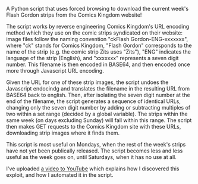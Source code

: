 A Python script that uses forced browsing to download the current week's Flash Gordon strips from the Comics Kingdom website!

The script works by reverse engineering Comics Kingdom's URL encoding method which they use on the comic strips syndicated on their website: image files follow the naming convention "ckFlash Gordon-ENG-xxxxxxx", where "ck" stands for Comics Kingdom, "Flash Gordon" corresponds to the name of the strip (e.g. the comic strip Zits uses "Zits"), "ENG" indicates the language of the strip (English), and "xxxxxxx" represents a seven digit number. This filename is then encoded in BASE64, and then encoded once more through Javascript URL encoding.

Given the URL for one of these strip images, the script undoes the Javascript endocindg and translates the filename in the resulting URL from BASE64 back to english. Then, after isolating the seven digit number at the end of the filename, the script generates a sequence of identical URLs, changing only the seven digit number by adding or subtracting multiples of two within a set range (decided by a global variable). The strips within the same week (on days excluding Sunday) will fall within this range. The script then makes GET requests to the Comics Kingdom site with these URLs, downloading strip images where it finds them.

This script is most useful on Mondays, when the rest of the week's strips have not yet been publically released. The script becomes less and less useful as the week goes on, until Saturdays, when it has no use at all.

I've  uploaded [a video to YouTube](https://www.youtube.com/watch?v=4sBJFoyGJqs) which explains how I discovered this exploit, and how I automated it in the script.
